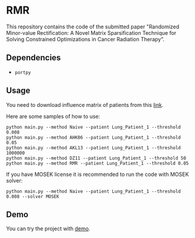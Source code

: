 # RMR
This repository contains the code of the submitted paper "Randomized Minor-value Rectification: A Novel Matrix Sparsification Technique for Solving Constrained Optimizations in Cancer Radiation Therapy".
## Dependencies
* `portpy`
## Usage
You need to download influence matrix of patients from this [link](https://github.com/PortPy-Project/PortPy?tab=readme-ov-file#data-).

Here are some samples of how to use:

```
python main.py --method Naive --patient Lung_Patient_1 --threshold 0.008
python main.py --method AHK06 --patient Lung_Patient_1 --threshold 0.05
python main.py --method AKL13 --patient Lung_Patient_1 --threshold 1000000
python main.py --method DZ11 --patient Lung_Patient_1 --threshold 50
python main.py --method RMR --patient Lung_Patient_1 --threshold 0.05
```

If you have MOSEK license it is recommended to run the code with MOSEK solver:
```
python main.py --method Naive --patient Lung_Patient_1 --threshold 0.008 --solver MOSEK
```
## Demo
You can try the project with [demo](https://mybinder.org/v2/gh/anonymouswee23/RMR/HEAD?labpath=demo.ipynb).
